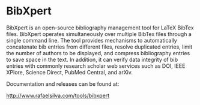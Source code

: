 # BibXpert

BibXpert is an open-source bibliography management tool for LaTeX 
BibTex files. BibXpert operates simultaneously over multiple 
BibTex files through a single command line. The tool provides 
mechanisms to automatically concatenate bib entries from different 
files, resolve duplicated entries, limit the number of authors 
to be displayed, and compress bibliography entries to save space
in the text. 
In addition, it can verify data integrity of bib entries with 
commonly research scholar web services such as DOI, IEEE XPlore, 
Science Direct, PubMed Central, and arXiv.

Documentation and releases can be found at:

http://www.rafaelsilva.com/tools/bibxpert

